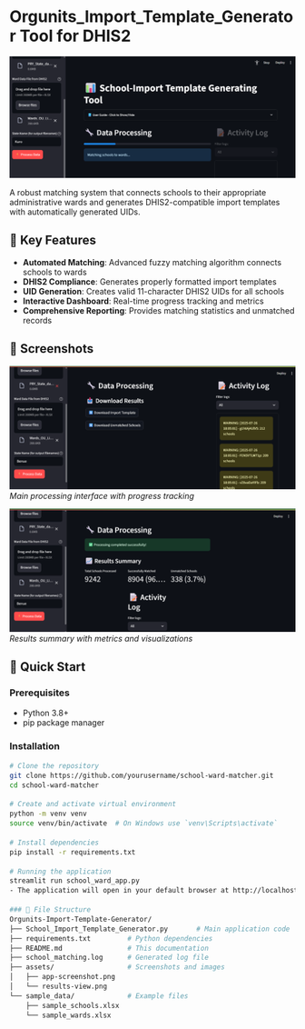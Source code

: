 # Orgunits_Import_Template_Generator Tool for DHIS2

![Generating template](image.png)

A robust matching system that connects schools to their appropriate administrative wards and generates DHIS2-compatible import templates with automatically generated UIDs.

## 🌟 Key Features

- **Automated Matching**: Advanced fuzzy matching algorithm connects schools to wards
- **DHIS2 Compliance**: Generates properly formatted import templates
- **UID Generation**: Creates valid 11-character DHIS2 UIDs for all schools
- **Interactive Dashboard**: Real-time progress tracking and metrics
- **Comprehensive Reporting**: Provides matching statistics and unmatched records

## 📸 Screenshots

![Results Download](image-2.png)
*Main processing interface with progress tracking*

![Results Dashboard](image-1.png)
*Results summary with metrics and visualizations*

## 🚀 Quick Start

### Prerequisites
- Python 3.8+
- pip package manager

### Installation
```bash
# Clone the repository
git clone https://github.com/yourusername/school-ward-matcher.git
cd school-ward-matcher

# Create and activate virtual environment
python -m venv venv
source venv/bin/activate  # On Windows use `venv\Scripts\activate`

# Install dependencies
pip install -r requirements.txt

# Running the application
streamlit run school_ward_app.py
- The application will open in your default browser at http://localhost:8501

### 📂 File Structure
Orgunits-Import-Template-Generator/
├── School_Import_Template_Generator.py       # Main application code
├── requirements.txt         # Python dependencies
├── README.md                # This documentation
├── school_matching.log      # Generated log file
├── assets/                  # Screenshots and images
│   ├── app-screenshot.png
│   └── results-view.png
└── sample_data/             # Example files
    ├── sample_schools.xlsx
    └── sample_wards.xlsx
    
    

